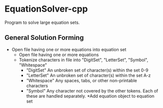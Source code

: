 # EquationSolver-cpp
Program to solve large equation sets.

## General Solution Forming
* Open file having one or more equations into equation set
  * Open file having one or more equations
  * Tokenize characters in file into "DigitSet", "LetterSet", "Symbol", "Whitespace"
    * "DigitSet" An unbroken set of character(s) within the set 0-9
    * "LetterSet" An unbroken set of character(s) within the set A-z
    * "Whitespace" Any spaces, tabs, or other non-printable characters
    * "Symbol" Any character not covered by the other tokens. Each of these are handled separately.
*Add equation object to equation set
